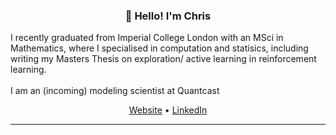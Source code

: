 <h3 align="center">👋 Hello! I'm Chris</h3>

<!-- #### 👋 Hello! I'm [![Generic badge](https://img.shields.io/badge/Chris-Smith-green.svg)](https://shields.io/) -->

<p width="50%" color="blue">
     I recently graduated from Imperial College London with an MSci in Mathematics, where I specialised in computation and statisics, including writing my Masters Thesis on exploration/ active learning in reinforcement learning.
     <br><br>
     I am an (incoming) modeling scientist at Quantcast
</p>


<p align="center">
<!--   <a href="https://jasonet.co">Blog</a> • -->
    <a href="https://cs2716.github.io">Website</a> •
  <a href="https://www.linkedin.com/in/christopher-smith-969a06149/">LinkedIn</a>
</p>

---

<!-- ##### Blog posts -->

<!--START_SECTION:posts-->
<!-- * Coming Soon! -->
<!--END_SECTION:posts-->




<!-- ![visitors](https://visitor-badge.glitch.me/badge?page_id=cs2716.cs2716) -->
